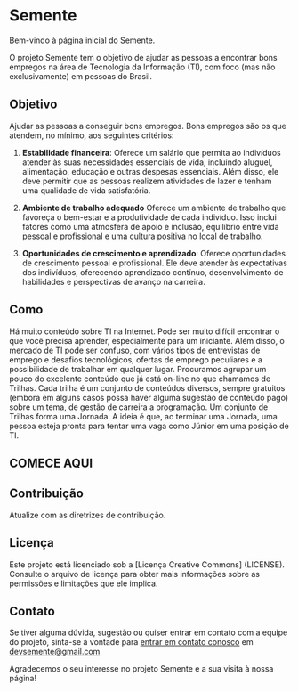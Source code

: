 # Semente 

Bem-vindo à página inicial do Semente. 

O projeto Semente tem o objetivo de ajudar as pessoas a encontrar bons empregos na área de Tecnologia da Informação (TI), com foco (mas não exclusivamente) em pessoas do Brasil.

## Objetivo

Ajudar as pessoas a conseguir bons empregos. Bons empregos são os que atendem, no mínimo, aos seguintes critérios:

1. **Estabilidade financeira**: Oferece um salário que permita ao indivíduos atender às suas necessidades essenciais de vida, incluindo aluguel, alimentação, educação e outras despesas essenciais. Além disso, ele deve permitir que as pessoas realizem atividades de lazer e tenham uma qualidade de vida satisfatória.

2. **Ambiente de trabalho adequado** Oferece um ambiente de trabalho que favoreça o bem-estar e a produtividade de cada indivíduo. Isso inclui fatores como uma atmosfera de apoio e inclusão, equilíbrio entre vida pessoal e profissional e uma cultura positiva no local de trabalho.

3. **Oportunidades de crescimento e aprendizado**: Oferece oportunidades de crescimento pessoal e profissional. Ele deve atender às expectativas dos indivíduos, oferecendo aprendizado contínuo, desenvolvimento de habilidades e perspectivas de avanço na carreira.

## Como

Há muito conteúdo sobre TI na Internet. Pode ser muito difícil encontrar o que você precisa aprender, especialmente para um iniciante. 
Além disso, o mercado de TI pode ser confuso, com vários tipos de entrevistas de emprego e desafios tecnológicos, ofertas de emprego peculiares e a possibilidade de trabalhar em qualquer lugar.
Procuramos agrupar um pouco do excelente conteúdo que já está on-line no que chamamos de Trilhas. 
Cada trilha é um conjunto de conteúdos diversos, sempre gratuitos (embora em alguns casos possa haver alguma sugestão de conteúdo pago) sobre um tema, de gestão de carreira a programação.
Um conjunto de Trilhas forma uma Jornada. A ideia é que, ao terminar uma Jornada, uma pessoa esteja pronta para tentar uma vaga como Júnior em uma posição de TI.

## COMECE AQUI

## Contribuição

Atualize com as diretrizes de contribuição.

## Licença

Este projeto está licenciado sob a [Licença Creative Commons] (LICENSE). Consulte o arquivo de licença para obter mais informações sobre as permissões e limitações que ele implica.

## Contato

Se tiver alguma dúvida, sugestão ou quiser entrar em contato com a equipe do projeto, sinta-se à vontade para [entrar em contato conosco](mailto:devsemente.com) em devsemente@gmail.com

Agradecemos o seu interesse no projeto Semente e a sua visita à nossa página!
